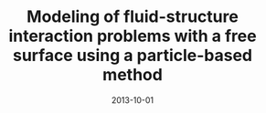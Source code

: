 ---
title: "Modeling of fluid-structure interaction problems with a free surface using a particle-based method"
collection: publications
permalink: /publication/2013-10-01-modeling-of-fluid-structure
date: 2013-10-01
venue: 'Proceedings of the Fourteenth International Conference on Civil, Structural and Environmental Engineering Computing'
paperurl: 'http://dx.doi.org/10.4203/ccp.102.200'
citation: 'Amaro Junior, R. A.; Cheng, L. Y. (2013). &quot;Modeling of fluid-structure interaction problems with a free surface using a particle-based method.&quot; <i>Proceedings of the Fourteenth International Conference on Civil, Structural and Environmental Engineering Computing</i>.'
---